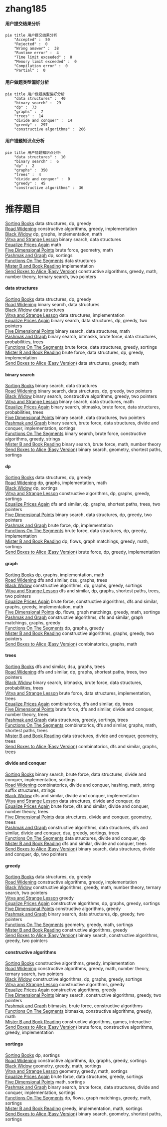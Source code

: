 # zhang185
<!-- tabs:start -->
#### **用户提交结果分析**

```mermaid
pie title 用户提交结果分析
    "Accepted" :  50
    "Rejected" :  0
    "Wrong answer" :  38
    "Runtime error" :  4
    "Time limit exceeded" :  8
    "Memory limit exceeded" :  0
    "Compilation error" :  0
    "Partial" :  0
```
#### **用户做题类型偏好分析**

```mermaid
pie title 用户做题类型偏好分析
    "data structures" :  40
    "binary search" :  29
    "dp" :  73
    "graphs" :  7
    "trees" :  14
    "divide and conquer" :  14
    "greedy" :  297
    "constructive algorithms" :  266
```
#### **用户错题知识点分析**

```mermaid
pie title 用户错题知识点分析
    "data structures" :  10
    "binary search" :  6
    "dp" :  2
    "graphs" :  350
    "trees" :  4
    "divide and conquer" :  0
    "greedy" :  45
    "constructive algorithms" :  36
```
<!-- tabs:end -->
# 推荐题目
[Sorting Books](http://codeforces.com/problemset/problem/1481/E)		data structures,
                        dp,
                        greedy		  
[Road Widening](http://codeforces.com/problemset/problem/883/K)		constructive algorithms,
                        greedy,
                        implementation		  
[Black Widow](http://codeforces.com/problemset/problem/704/C)		dp,
                        graphs,
                        implementation,
                        math		  
[Vitya and Strange Lesson](http://codeforces.com/problemset/problem/842/D)		binary search,
                        data structures		  
[Equalize Prices Again](https://codeforces.com/contest/1432/problem/C)		math		  
[Five Dimensional Points](http://codeforces.com/problemset/problem/850/A)		brute force,
                        geometry,
                        math		  
[Pashmak and Graph](http://codeforces.com/problemset/problem/459/E)		dp,
                        sortings		  
[Functions On The Segments](http://codeforces.com/problemset/problem/837/G)		data structures		  
[Mister B and Book Reading](http://codeforces.com/problemset/problem/820/A)		implementation		  
[Send Boxes to Alice (Easy Version)](http://codeforces.com/problemset/problem/1254/B1)		constructive algorithms,
                        greedy,
                        math,
                        number theory,
                        ternary search,
                        two pointers		  
<!-- tabs:start -->
#### **data structures**
[Sorting Books](http://codeforces.com/problemset/problem/1481/E)		data structures,
                        dp,
                        greedy		  
[Road Widening](http://codeforces.com/problemset/problem/842/D)		binary search,
                        data structures		  
[Black Widow](http://codeforces.com/problemset/problem/837/G)		data structures		  
[Vitya and Strange Lesson](http://codeforces.com/problemset/problem/1234/B2)		data structures,
                        implementation		  
[Equalize Prices Again](http://codeforces.com/problemset/problem/1492/C)		binary search,
                        data structures,
                        dp,
                        greedy,
                        two pointers		  
[Five Dimensional Points](http://codeforces.com/problemset/problem/1490/G)		binary search,
                        data structures,
                        math		  
[Pashmak and Graph](http://codeforces.com/problemset/problem/1479/D)		binary search,
                        bitmasks,
                        brute force,
                        data structures,
                        probabilities,
                        trees		  
[Functions On The Segments](http://codeforces.com/problemset/problem/1497/A)		brute force,
                        data structures,
                        greedy,
                        sortings		  
[Mister B and Book Reading](http://codeforces.com/problemset/problem/1491/C)		brute force,
                        data structures,
                        dp,
                        greedy,
                        implementation		  
[Send Boxes to Alice (Easy Version)](http://codeforces.com/problemset/problem/1492/B)		data structures,
                        greedy,
                        math		  
#### **binary search**
[Sorting Books](http://codeforces.com/problemset/problem/842/D)		binary search,
                        data structures		  
[Road Widening](http://codeforces.com/problemset/problem/1492/C)		binary search,
                        data structures,
                        dp,
                        greedy,
                        two pointers		  
[Black Widow](http://codeforces.com/problemset/problem/1463/D)		binary search,
                        constructive algorithms,
                        greedy,
                        two pointers		  
[Vitya and Strange Lesson](http://codeforces.com/problemset/problem/1490/G)		binary search,
                        data structures,
                        math		  
[Equalize Prices Again](http://codeforces.com/problemset/problem/1479/D)		binary search,
                        bitmasks,
                        brute force,
                        data structures,
                        probabilities,
                        trees		  
[Five Dimensional Points](http://codeforces.com/problemset/problem/1436/E)		binary search,
                        data structures,
                        two pointers		  
[Pashmak and Graph](http://codeforces.com/problemset/problem/1461/D)		binary search,
                        brute force,
                        data structures,
                        divide and conquer,
                        implementation,
                        sortings		  
[Functions On The Segments](http://codeforces.com/problemset/problem/1493/C)		binary search,
                        brute force,
                        constructive algorithms,
                        greedy,
                        strings		  
[Mister B and Book Reading](http://codeforces.com/problemset/problem/1487/D)		binary search,
                        brute force,
                        math,
                        number theory		  
[Send Boxes to Alice (Easy Version)](http://codeforces.com/problemset/problem/1486/B)		binary search,
                        geometry,
                        shortest paths,
                        sortings		  
#### **dp**
[Sorting Books](http://codeforces.com/problemset/problem/1481/E)		data structures,
                        dp,
                        greedy		  
[Road Widening](http://codeforces.com/problemset/problem/704/C)		dp,
                        graphs,
                        implementation,
                        math		  
[Black Widow](http://codeforces.com/problemset/problem/459/E)		dp,
                        sortings		  
[Vitya and Strange Lesson](http://codeforces.com/problemset/problem/1296/E1)		constructive algorithms,
                        dp,
                        graphs,
                        greedy,
                        sortings		  
[Equalize Prices Again](http://codeforces.com/problemset/problem/14/D)		dfs and similar,
                        dp,
                        graphs,
                        shortest paths,
                        trees,
                        two pointers		  
[Five Dimensional Points](http://codeforces.com/problemset/problem/1492/C)		binary search,
                        data structures,
                        dp,
                        greedy,
                        two pointers		  
[Pashmak and Graph](https://codeforces.com/contest/1457/problem/C)		brute force,
                        dp,
                        implementation		  
[Functions On The Segments](http://codeforces.com/problemset/problem/1491/C)		brute force,
                        data structures,
                        dp,
                        greedy,
                        implementation		  
[Mister B and Book Reading](http://codeforces.com/problemset/problem/1437/C)		dp,
                        flows,
                        graph matchings,
                        greedy,
                        math,
                        sortings		  
[Send Boxes to Alice (Easy Version)](http://codeforces.com/problemset/problem/1499/B)		brute force,
                        dp,
                        greedy,
                        implementation		  
#### **graph**
[Sorting Books](http://codeforces.com/problemset/problem/704/C)		dp,
                        graphs,
                        implementation,
                        math		  
[Road Widening](http://codeforces.com/problemset/problem/653/E)		dfs and similar,
                        dsu,
                        graphs,
                        trees		  
[Black Widow](http://codeforces.com/problemset/problem/1296/E1)		constructive algorithms,
                        dp,
                        graphs,
                        greedy,
                        sortings		  
[Vitya and Strange Lesson](http://codeforces.com/problemset/problem/14/D)		dfs and similar,
                        dp,
                        graphs,
                        shortest paths,
                        trees,
                        two pointers		  
[Equalize Prices Again](http://codeforces.com/problemset/problem/1487/C)		brute force,
                        constructive algorithms,
                        dfs and similar,
                        graphs,
                        greedy,
                        implementation,
                        math		  
[Five Dimensional Points](http://codeforces.com/problemset/problem/1437/C)		dp,
                        flows,
                        graph matchings,
                        greedy,
                        math,
                        sortings		  
[Pashmak and Graph](http://codeforces.com/problemset/problem/1470/D)		constructive algorithms,
                        dfs and similar,
                        graph matchings,
                        graphs,
                        greedy		  
[Functions On The Segments](http://codeforces.com/problemset/problem/1476/C)		dp,
                        graphs,
                        greedy		  
[Mister B and Book Reading](http://codeforces.com/problemset/problem/1304/D)		constructive algorithms,
                        graphs,
                        greedy,
                        two pointers		  
[Send Boxes to Alice (Easy Version)](http://codeforces.com/problemset/problem/1475/C)		combinatorics,
                        graphs,
                        math		  
#### **trees**
[Sorting Books](http://codeforces.com/problemset/problem/653/E)		dfs and similar,
                        dsu,
                        graphs,
                        trees		  
[Road Widening](http://codeforces.com/problemset/problem/14/D)		dfs and similar,
                        dp,
                        graphs,
                        shortest paths,
                        trees,
                        two pointers		  
[Black Widow](http://codeforces.com/problemset/problem/1479/D)		binary search,
                        bitmasks,
                        brute force,
                        data structures,
                        probabilities,
                        trees		  
[Vitya and Strange Lesson](http://codeforces.com/problemset/problem/1511/C)		brute force,
                        data structures,
                        implementation,
                        trees		  
[Equalize Prices Again](http://codeforces.com/problemset/problem/1499/F)		combinatorics,
                        dfs and similar,
                        dp,
                        trees		  
[Five Dimensional Points](http://codeforces.com/problemset/problem/1491/E)		brute force,
                        dfs and similar,
                        divide and conquer,
                        number theory,
                        trees		  
[Pashmak and Graph](http://codeforces.com/problemset/problem/1466/D)		data structures,
                        greedy,
                        sortings,
                        trees		  
[Functions On The Segments](http://codeforces.com/problemset/problem/1495/D)		combinatorics,
                        dfs and similar,
                        graphs,
                        math,
                        shortest paths,
                        trees		  
[Mister B and Book Reading](http://codeforces.com/problemset/problem/1303/G)		data structures,
                        divide and conquer,
                        geometry,
                        trees		  
[Send Boxes to Alice (Easy Version)](http://codeforces.com/problemset/problem/1454/E)		combinatorics,
                        dfs and similar,
                        graphs,
                        trees		  
#### **divide and conquer**
[Sorting Books](http://codeforces.com/problemset/problem/1461/D)		binary search,
                        brute force,
                        data structures,
                        divide and conquer,
                        implementation,
                        sortings		  
[Road Widening](http://codeforces.com/problemset/problem/1466/G)		combinatorics,
                        divide and conquer,
                        hashing,
                        math,
                        string suffix structures,
                        strings		  
[Black Widow](http://codeforces.com/problemset/problem/1490/D)		dfs and similar,
                        divide and conquer,
                        implementation		  
[Vitya and Strange Lesson](https://codeforces.com/contest/1483/problem/C)		data structures,
                        divide and conquer,
                        dp		  
[Equalize Prices Again](http://codeforces.com/problemset/problem/1491/E)		brute force,
                        dfs and similar,
                        divide and conquer,
                        number theory,
                        trees		  
[Five Dimensional Points](http://codeforces.com/problemset/problem/1303/G)		data structures,
                        divide and conquer,
                        geometry,
                        trees		  
[Pashmak and Graph](http://codeforces.com/problemset/problem/1494/D)		constructive algorithms,
                        data structures,
                        dfs and similar,
                        divide and conquer,
                        dsu,
                        greedy,
                        sortings,
                        trees		  
[Functions On The Segments](http://codeforces.com/problemset/problem/1482/E)		data structures,
                        divide and conquer,
                        dp		  
[Mister B and Book Reading](http://codeforces.com/problemset/problem/566/C)		dfs and similar,
                        divide and conquer,
                        trees		  
[Send Boxes to Alice (Easy Version)](http://codeforces.com/problemset/problem/1428/F)		binary search,
                        data structures,
                        divide and conquer,
                        dp,
                        two pointers		  
#### **greedy**
[Sorting Books](http://codeforces.com/problemset/problem/1481/E)		data structures,
                        dp,
                        greedy		  
[Road Widening](http://codeforces.com/problemset/problem/883/K)		constructive algorithms,
                        greedy,
                        implementation		  
[Black Widow](http://codeforces.com/problemset/problem/1254/B1)		constructive algorithms,
                        greedy,
                        math,
                        number theory,
                        ternary search,
                        two pointers		  
[Vitya and Strange Lesson](http://codeforces.com/problemset/problem/767/E)		greedy		  
[Equalize Prices Again](http://codeforces.com/problemset/problem/1296/E1)		constructive algorithms,
                        dp,
                        graphs,
                        greedy,
                        sortings		  
[Five Dimensional Points](http://codeforces.com/problemset/problem/515/D)		constructive algorithms,
                        greedy		  
[Pashmak and Graph](http://codeforces.com/problemset/problem/1492/C)		binary search,
                        data structures,
                        dp,
                        greedy,
                        two pointers		  
[Functions On The Segments](https://codeforces.com/contest/1496/problem/C)		geometry,
                        greedy,
                        math,
                        sortings		  
[Mister B and Book Reading](http://codeforces.com/problemset/problem/1493/A)		constructive algorithms,
                        greedy		  
[Send Boxes to Alice (Easy Version)](http://codeforces.com/problemset/problem/1463/D)		binary search,
                        constructive algorithms,
                        greedy,
                        two pointers		  
#### **constructive algorithms**
[Sorting Books](http://codeforces.com/problemset/problem/883/K)		constructive algorithms,
                        greedy,
                        implementation		  
[Road Widening](http://codeforces.com/problemset/problem/1254/B1)		constructive algorithms,
                        greedy,
                        math,
                        number theory,
                        ternary search,
                        two pointers		  
[Black Widow](http://codeforces.com/problemset/problem/1296/E1)		constructive algorithms,
                        dp,
                        graphs,
                        greedy,
                        sortings		  
[Vitya and Strange Lesson](http://codeforces.com/problemset/problem/515/D)		constructive algorithms,
                        greedy		  
[Equalize Prices Again](http://codeforces.com/problemset/problem/1493/A)		constructive algorithms,
                        greedy		  
[Five Dimensional Points](http://codeforces.com/problemset/problem/1463/D)		binary search,
                        constructive algorithms,
                        greedy,
                        two pointers		  
[Pashmak and Graph](https://codeforces.com/contest/1456/problem/B)		bitmasks,
                        brute force,
                        constructive algorithms		  
[Functions On The Segments](http://codeforces.com/problemset/problem/1492/D)		bitmasks,
                        constructive algorithms,
                        greedy,
                        math		  
[Mister B and Book Reading](https://codeforces.com/contest/1504/problem/D)		constructive algorithms,
                        games,
                        interactive		  
[Send Boxes to Alice (Easy Version)](https://codeforces.com/contest/1483/problem/A)		brute force,
                        constructive algorithms,
                        greedy,
                        implementation		  
#### **sortings**
[Sorting Books](http://codeforces.com/problemset/problem/459/E)		dp,
                        sortings		  
[Road Widening](http://codeforces.com/problemset/problem/1296/E1)		constructive algorithms,
                        dp,
                        graphs,
                        greedy,
                        sortings		  
[Black Widow](https://codeforces.com/contest/1496/problem/C)		geometry,
                        greedy,
                        math,
                        sortings		  
[Vitya and Strange Lesson](http://codeforces.com/problemset/problem/1495/A)		geometry,
                        greedy,
                        math,
                        sortings		  
[Equalize Prices Again](http://codeforces.com/problemset/problem/1497/A)		brute force,
                        data structures,
                        greedy,
                        sortings		  
[Five Dimensional Points](http://codeforces.com/problemset/problem/1427/A)		math,
                        sortings		  
[Pashmak and Graph](http://codeforces.com/problemset/problem/1461/D)		binary search,
                        brute force,
                        data structures,
                        divide and conquer,
                        implementation,
                        sortings		  
[Functions On The Segments](http://codeforces.com/problemset/problem/1437/C)		dp,
                        flows,
                        graph matchings,
                        greedy,
                        math,
                        sortings		  
[Mister B and Book Reading](http://codeforces.com/problemset/problem/1473/A)		greedy,
                        implementation,
                        math,
                        sortings		  
[Send Boxes to Alice (Easy Version)](http://codeforces.com/problemset/problem/1486/B)		binary search,
                        geometry,
                        shortest paths,
                        sortings		  
<!-- tabs:end -->
